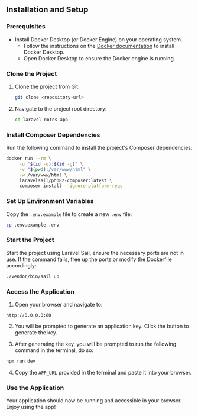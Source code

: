 ## Installation and Setup

### Prerequisites

-   Install Docker Desktop (or Docker Engine) on your operating system.
    -   Follow the instructions on the [Docker documentation](https://docs.docker.com/desktop/) to install Docker Desktop.
    -   Open Docker Desktop to ensure the Docker engine is running.

### Clone the Project

1. Clone the project from Git:

    ```sh
    git clone <repository-url>
    ```

2. Navigate to the project root directory:
    ```sh
    cd laravel-notes-app
    ```

### Install Composer Dependencies

Run the following command to install the project's Composer dependencies:

```sh
docker run --rm \
     -u "$(id -u):$(id -g)" \
     -v "$(pwd):/var/www/html" \
     -w /var/www/html \
     laravelsail/php82-composer:latest \
     composer install --ignore-platform-reqs
```

### Set Up Environment Variables

Copy the `.env.example` file to create a new `.env` file:

```sh
cp .env.example .env
```

### Start the Project

Start the project using Laravel Sail, ensure the necessary ports are not in use. If the command fails, free up the ports or modify the Dockerfile accordingly:

```sh
./vendor/bin/sail up
```

### Access the Application

1. Open your browser and navigate to:

```arduino
http://0.0.0.0:80
```

2. You will be prompted to generate an application key. Click the button to generate the key.

3. After generating the key, you will be prompted to run the following command in the terminal, do so:

```sh
npm run dev
```

4. Copy the `APP_URL` provided in the terminal and paste it into your browser.

### Use the Application

Your application should now be running and accessible in your browser. Enjoy using the app!
